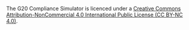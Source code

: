 The G20 Compliance Simulator is licenced under a [Creative Commons Attribution-NonCommercial 4.0 International Public License (CC BY-NC 4.0)](https://creativecommons.org/licenses/by-nc/4.0/legalcode).
